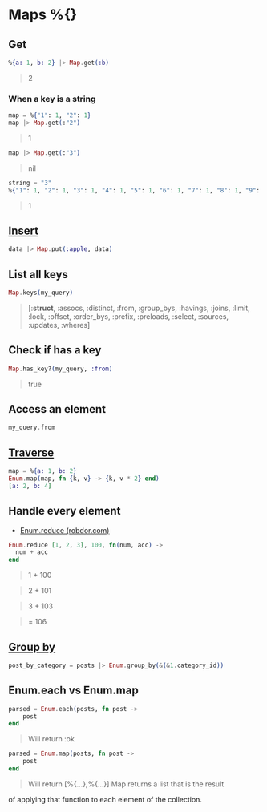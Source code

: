 # Maps %{}

## Get

```ex
%{a: 1, b: 2} |> Map.get(:b)
```
> 2

### When a key is a string

```ex
map = %{"1": 1, "2": 1}
map |> Map.get(:"2")
```
> 1

```ex
map |> Map.get(:"3")
```
> nil

```ex
string = "3"
%{"1": 1, "2": 1, "3": 1, "4": 1, "5": 1, "6": 1, "7": 1, "8": 1, "9": 1} |> Map.get(string |> String.to_atom)
```
> 1

## [Insert](https://hexdocs.pm/elixir/Map.html#put/3)

```ex
data |> Map.put(:apple, data)
```

## List all keys

```ex
Map.keys(my_query)
```
> [:__struct__, :assocs, :distinct, :from, :group_bys, :havings, :joins, :limit,
> :lock, :offset, :order_bys, :prefix, :preloads, :select, :sources, :updates,
> :wheres]

## Check if has a key

```ex
Map.has_key?(my_query, :from)
```
> true

## Access an element

```ex
my_query.from
```

## [Traverse](https://hexdocs.pm/elixir/Enum.html)

```ex
map = %{a: 1, b: 2}
Enum.map(map, fn {k, v} -> {k, v * 2} end)
[a: 2, b: 4]
```

## Handle every element

* [Enum.reduce (robdor.com)](https://robdor.com/2015/01/22/elixir-enum-reduce/)

```ex
Enum.reduce [1, 2, 3], 100, fn(num, acc) ->
  num + acc
end
````
> 1 + 100

> 2 + 101

> 3 + 103

> = 106

## [Group by](https://stackoverflow.com/a/40145358)

```ex
post_by_category = posts |> Enum.group_by(&(&1.category_id))
```

## Enum.each vs Enum.map

```ex
parsed = Enum.each(posts, fn post ->    
    post
end
```
> Will return :ok


```ex
parsed = Enum.map(posts, fn post ->
    post
end
```
> Will return [%{...},%{...}] 
Map returns a list that is the result

of applying that function to each element of the collection.

